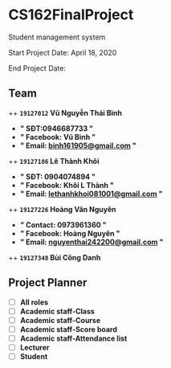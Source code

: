 # CS162FinalProject
Student management system

Start Project Date: April 18, 2020

End Project Date:
## Team
++ **`19127012` Vũ Nguyễn Thái Bình**
- **" SĐT:0946687733 "**
- **" Facebook: Vũ Bình "**
- **" Email: binh161905@gmail.com "**

++ **`19127186` Lê Thành Khôi**
- **" SĐT: 0904074894 "**
- **" Facebook: Khôi L Thành "**
- **" Email: lethanhkhoi081001@gmail.com "** 

++ **`19127226` Hoàng Văn Nguyên**
- **" Contact: 0973961360 "**
- **" Facebook: Hoàng Nguyên "**
- **" Email: nguyenthai242200@gmail.com "**

++ **`19127348` Bùi Công Danh**
## Project Planner
- [ ] **All roles**
- [ ] **Academic staff-Class**
- [ ] **Academic staff-Course**
- [ ] **Academic staff-Score board**
- [ ] **Academic staff-Attendance list**
- [ ] **Lecturer**
- [ ] **Student**

